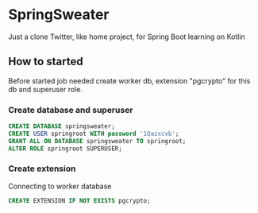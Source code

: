 # SpringSweater
Just a clone Twitter, like home project, for Spring Boot learning on Kotlin

## How to started
Before started job needed create worker db, extension "pgcrypto" for this db and superuser role.

### Create database and superuser
```sql
CREATE DATABASE springsweater;
CREATE USER springroot WITH password '1Qazxcvb';
GRANT ALL ON DATABASE springsweater TO springroot;
ALTER ROLE springroot SUPERUSER;
```

### Create extension
Connecting to worker database
```sql
CREATE EXTENSION IF NOT EXISTS pgcrypto;
```
